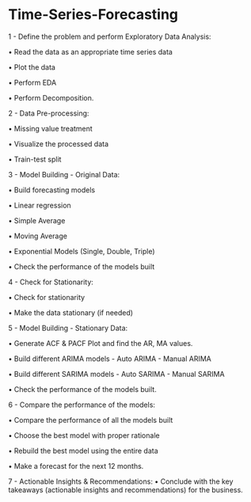 # Time-Series-Forecasting

1 - Define the problem and perform Exploratory Data Analysis:

•	Read the data as an appropriate time series data 

•	Plot the data 

•	Perform EDA  

•	Perform Decomposition.

2 - Data Pre-processing: 

•	Missing value treatment 

•	Visualize the processed data 

•	Train-test split

3 - Model Building - Original Data: 

•	Build forecasting models 

•	Linear regression 

•	Simple Average 

•	Moving Average 

•	Exponential Models (Single, Double, Triple) 

•	Check the performance of the models built

4 - Check for Stationarity: 

•	Check for stationarity 

•	Make the data stationary (if needed)

5 - Model Building - Stationary Data: 

•	Generate ACF & PACF Plot and find the AR, MA values. 

•	Build different ARIMA models - Auto ARIMA - Manual ARIMA 

•	Build different SARIMA models - Auto SARIMA - Manual SARIMA 

•	Check the performance of the models built.

6 - Compare the performance of the models: 

•	Compare the performance of all the models built 

•	Choose the best model with proper rationale 

•	Rebuild the best model using the entire data 

•	Make a forecast for the next 12 months.

7 - Actionable Insights & Recommendations: 
• Conclude with the key takeaways (actionable insights and recommendations) for the business.
